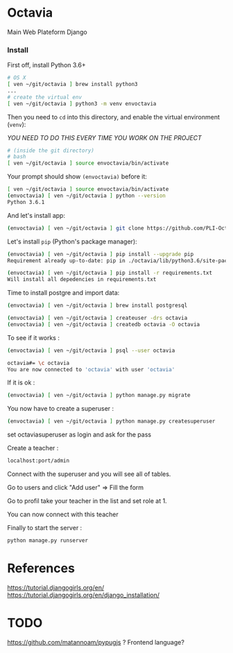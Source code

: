 # Octavia
Main Web Plateform Django


### Install

First off, install Python 3.6+

```bash
# OS X
[ ven ~/git/octavia ] brew install python3
...
# create the virtual env
[ ven ~/git/octavia ] python3 -m venv envoctavia
```

Then you need to `cd` into this directory, and enable the virtual environment (`venv`):

*YOU NEED TO DO THIS EVERY TIME YOU WORK ON THE PROJECT* 

```bash
# (inside the git directory)
# bash
[ ven ~/git/octavia ] source envoctavia/bin/activate
```

Your prompt should show `(envoctavia)` before it:

```bash
[ ven ~/git/octavia ] source envoctavia/bin/activate
(envoctavia) [ ven ~/git/octavia ] python --version
Python 3.6.1
```

And let's install app:

```bash
(envoctavia) [ ven ~/git/octavia ] git clone https://github.com/PLI-Octavia/Octavia.git

```
Let's install `pip` (Python's package manager):

```bash
(envoctavia) [ ven ~/git/octavia ] pip install --upgrade pip
Requirement already up-to-date: pip in ./octavia/lib/python3.6/site-packages
```

```bash
(envoctavia) [ ven ~/git/octavia ] pip install -r requirements.txt
Will install all depedencies in requirements.txt
```

Time to install postgre and import data:
```bash
(envoctavia) [ ven ~/git/octavia ] brew install postgresql
```
```bash
(envoctavia) [ ven ~/git/octavia ] createuser -drs octavia
(envoctavia) [ ven ~/git/octavia ] createdb octavia -O octavia
```

To see if it works :
```bash
(envoctavia) [ ven ~/git/octavia ] psql --user octavia
```

```bash
octavia#= \c octavia
You are now connected to 'octavia' with user 'octavia'
```

If it is ok : 
```bash
(envoctavia) [ ven ~/git/octavia ] python manage.py migrate
```
You now have to create a superuser : 
```bash
(envoctavia) [ ven ~/git/octavia ] python manage.py createsuperuser
```
set octaviasuperuser as login and ask for the pass

Create a teacher :
```bash
localhost:port/admin 
```
Connect with the superuser and you will see all of tables.

Go to users and click "Add user" => Fill the form

Go to profil take your teacher in the list and set role at 1.

You can now connect with this teacher

Finally to start the server :
```bash
python manage.py runserver
```


# References

https://tutorial.djangogirls.org/en/
https://tutorial.djangogirls.org/en/django_installation/

# TODO

https://github.com/matannoam/pypugjs ?
Frontend language?

